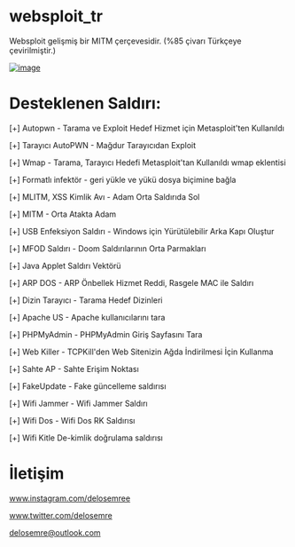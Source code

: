 # websploit_tr
Websploit gelişmiş bir MITM çerçevesidir. (%85 çivarı Türkçeye çevirilmiştir.)

[![image](https://i.hizliresim.com/7N7jNP.png)](https://hizliresim.com/7N7jNP)

# Desteklenen Saldırı:
[+] Autopwn - Tarama ve Exploit Hedef Hizmet için Metasploit'ten Kullanıldı

[+] Tarayıcı AutoPWN - Mağdur Tarayıcıdan Exploit

[+] Wmap - Tarama, Tarayıcı Hedefi Metasploit'tan Kullanıldı wmap eklentisi

[+] Formatlı infektör - geri yükle ve yükü dosya biçimine bağla

[+] MLITM, XSS Kimlik Avı - Adam Orta Saldırıda Sol

[+] MITM - Orta Atakta Adam

[+] USB Enfeksiyon Saldırı - Windows için Yürütülebilir Arka Kapı Oluştur

[+] MFOD Saldırı - Doom Saldırılarının Orta Parmakları

[+] Java Applet Saldırı Vektörü

[+] ARP DOS - ARP Önbellek Hizmet Reddi, Rasgele MAC ile Saldırı

[+] Dizin Tarayıcı - Tarama Hedef Dizinleri

[+] Apache US - Apache kullanıcılarını tara

[+] PHPMyAdmin - PHPMyAdmin Giriş Sayfasını Tara

[+] Web Killer - TCPKill'den Web Sitenizin Ağda İndirilmesi İçin Kullanma

[+] Sahte AP - Sahte Erişim Noktası

[+] FakeUpdate - Fake güncelleme saldırısı

[+] Wifi Jammer - Wifi Jammer Saldırı

[+] Wifi Dos - Wifi Dos RK Saldırısı

[+] Wifi Kitle De-kimlik doğrulama saldırısı

# İletişim

www.instagram.com/delosemree

www.twitter.com/delosemre

delosemre@outlook.com
